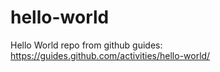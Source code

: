 # hello-world
Hello World repo from github guides: https://guides.github.com/activities/hello-world/
